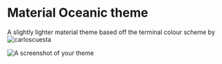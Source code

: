# Material Oceanic theme

A slightly lighter material theme based off the terminal colour scheme by ![carloscuesta](github.com/carloscuesta/materialshell)

![A screenshot of your theme](https://f.cloud.github.com/assets/69169/2289498/4c3cb0ec-a009-11e3-8dbd-077ee11741e5.gif)
